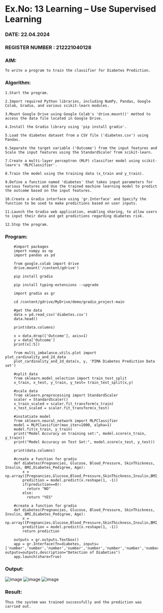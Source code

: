 # Ex.No: 13 Learning – Use Supervised Learning  
### DATE:   22.04.2024                                                                         
### REGISTER NUMBER : 212221040128

### AIM: 
    To write a program to train the classifier for Diabetes Prediction. 
###  Algorithm:
    1.Start the program.
    
    2.Import required Python libraries, including NumPy, Pandas, Google Colab, Gradio, and various scikit-learn modules.
    
    3.Mount Google Drive using Google Colab's 'drive.mount()' method to access the data file located in Google Drive.
    
    4.Install the Gradio library using 'pip install gradio'.
    
    5.Load the diabetes dataset from a CSV file ('diabetes.csv') using Pandas.
    
    6.Separate the target variable ('Outcome') from the input features and Scale the input features using the StandardScaler from scikit-learn.
    
    7.Create a multi-layer perceptron (MLP) classifier model using scikit-learn's 'MLPClassifier'.
    
    8.Train the model using the training data (x_train and y_train).
    
    9.Define a function named 'diabetes' that takes input parameters for various features and Use the trained machine learning model to predict the outcome based on the input features.
    
    10.Create a Gradio interface using 'gr.Interface' and Specify the function to be used to make predictions based on user inputs.
    
    11.Launch the Gradio web application, enabling sharing, to allow users to input their data and get predictions regarding diabetes risk.
    
    12.Stop the program.
    
### Program:
```
    #import packages
    import numpy as np
    import pandas as pd
    
    from google.colab import drive
    drive.mount('/content/gdrive')
    
    pip install gradio
    
    pip install typing-extensions --upgrade
    
    import gradio as gr
    
    cd /content/gdrive/MyDrive/demo/gradio_project-main
    
    #get the data
    data = pd.read_csv('diabetes.csv')
    data.head()
    
    print(data.columns)
    
    x = data.drop(['Outcome'], axis=1)
    y = data['Outcome']
    print(x[:5])
    
    from multi_imbalance.utils.plot import plot_cardinality_and_2d_data
    plot_cardinality_and_2d_data(x, y, 'PIMA Diabetes Prediction Data set')
    
    #split data
    from sklearn.model_selection import train_test_split
    x_train, x_test, y_train, y_test= train_test_split(x,y)
    
    #scale data
    from sklearn.preprocessing import StandardScaler
    scaler = StandardScaler()
    x_train_scaled = scaler.fit_transform(x_train)
    x_test_scaled = scaler.fit_transform(x_test)
    
    #instatiate model
    from sklearn.neural_network import MLPClassifier
    model = MLPClassifier(max_iter=1000, alpha=1)
    model.fit(x_train, y_train)
    print("Model Accuracy on training set:", model.score(x_train, y_train))
    print("Model Accuracy on Test Set:", model.score(x_test, y_test))
    
    print(data.columns)
    
    #create a function for gradio
    def diabetes(Pregnancies, Glucose, Blood_Pressure, SkinThickness, Insulin, BMI,Diabetes_Pedigree, Age):
        x = np.array([Pregnancies,Glucose,Blood_Pressure,SkinThickness,Insulin,BMI,Diabetes_Pedigree,Age])
        prediction = model.predict(x.reshape(1, -1))
        if(prediction==0):
          return "NO"
        else:
          return "YES"
    
    #create a function for gradio
    def diabetes(Pregnancies, Glucose, Blood_Pressure, SkinThickness, Insulin, BMI,Diabetes_Pedigree, Age):
        x = np.array([Pregnancies,Glucose,Blood_Pressure,SkinThickness,Insulin,BMI,Diabetes_Pedigree,Age])
        prediction = model.predict(x.reshape(1, -1))
        return prediction
    
    outputs = gr.outputs.Textbox()
    app = gr.Interface(fn=diabetes, inputs=['number','number','number','number','number','number','number','number'], outputs=outputs,description="Detection of Diabeties")
    app.launch(share=True)
```
### Output:
![image](https://github.com/AKASHBKUMAR/AI_Lab_2023-24/assets/113763258/246bfeb9-0039-404a-ad50-1e533322b61f)
![image](https://github.com/AKASHBKUMAR/AI_Lab_2023-24/assets/113763258/40ccd967-174a-4e48-ade1-791d8f5ddf63)
![image](https://github.com/AKASHBKUMAR/AI_Lab_2023-24/assets/113763258/361414a1-d8fa-4fe0-a7b7-6cfc96201742)



### Result:
    Thus the system was trained successfully and the prediction was carried out.
